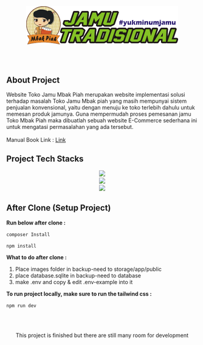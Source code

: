 <p align="center"><a href="https://github.com/earlwyl/toko-jamu-mbakpiah-public" target="_blank"><img src="backup-need/images/logoOri.png" width="400" alt="Laravel Logo"></a></p>

<br>
<br>



## About Project

Website Toko Jamu Mbak Piah merupakan website implementasi solusi terhadap masalah Toko Jamu Mbak piah yang masih mempunyai sistem penjualan  konvensional, yaitu dengan menuju  ke toko terlebih dahulu untuk memesan produk jamunya. Guna mempermudah proses pemesanan jamu Toko Mbak Piah maka dibuatlah sebuah website E-Commerce sederhana ini untuk mengatasi permasalahan yang ada tersebut.
<br>
<br>
Manual Book Link : <a href="https://drive.google.com/file/d/1pFLLNNopWIr-NuqiBwLQWaS3E5FZBKTT/view?usp=drive_link" target="_blank">Link</a>

## Project Tech Stacks 
<div align="center">
    <img src="https://skillicons.dev/icons?i=html,css,javascript,php" /><br>
    <img src="https://skillicons.dev/icons?i=tailwind,laravel" /><br>
    <img src="https://skillicons.dev/icons?i=sqlite" /><br>
</div>



## After Clone (Setup Project)
**Run below after clone :**
```
composer Install
```
```
npm install
```

**What to do after clone :**
1. Place images folder in backup-need to storage/app/public
2. place database.sqlite in backup-need to database
3. make .env and copy & edit .env-example into it

**To run project locally, make sure to run the tailwind css :**
```
npm run dev
```


<br>
<br>

<p align="center"  >This project is finished but there are still many room for development</p>





